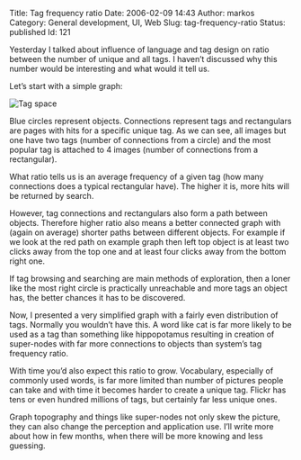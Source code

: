 Title: Tag frequency ratio
Date: 2006-02-09 14:43
Author: markos
Category: General development, UI, Web
Slug: tag-frequency-ratio
Status: published
Id: 121

<div>
 <p>
  Yesterday I talked about influence of language and tag design on ratio between the number of unique and all tags. I haven’t discussed why this number would be interesting and what would it tell us.
 </p>
 <p>
  Let’s start with a simple graph:
 </p>
 <p>
  <img alt="Tag space" class="image" src="http://markos.gaivo.net/images/tag-graph.jpg"/>
 </p>
 <p>
  Blue circles represent objects. Connections represent tags and rectangulars are pages with hits for a specific unique tag. As we can see, all images but one have two tags (number of connections from a circle) and the most popular tag is attached to 4 images (number of connections from a rectangular).
 </p>
 <p>
  What ratio tells us is an average frequency of a given tag (how many connections does a typical rectangular have). The higher it is, more hits will be returned by search.
 </p>
 <p>
  However, tag connections and rectangulars also form a path between objects. Therefore higher ratio also means a better connected graph with (again on average) shorter paths between different objects. For example if we look at the red path on example graph then left top object is at least two clicks away from the top one and at least four clicks away from the bottom right one.
 </p>
 <p>
  If tag browsing and searching are main methods of exploration, then a loner like the most right circle is practically unreachable and more tags an object has, the better chances it has to be discovered.
 </p>
 <p>
  Now, I presented a very simplified graph with a fairly even distribution of tags. Normally you wouldn’t have this. A word like cat is far more likely to be used as a tag than something like hippopotamus resulting in creation of super-nodes with far more connections to objects than system’s tag frequency ratio.
 </p>
 <p>
  With time you’d also expect this ratio to grow. Vocabulary, especially of commonly used words, is far more limited than number of pictures people can take and with time it becomes harder to create a unique tag. Flickr has tens or even hundred millions of tags, but certainly far less unique ones.
 </p>
 <p>
  Graph topography and things like super-nodes not only skew the picture, they can also change the perception and application use. I’ll write more about how in few months, when there will be more knowing and less guessing.
 </p>
</div>
